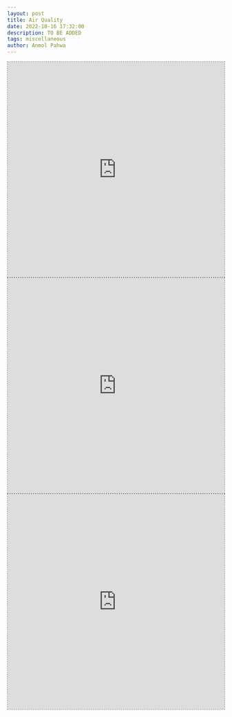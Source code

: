 ```yaml
---
layout: post
title: Air Quality
date: 2022-10-16 17:32:00
description: TO BE ADDED
tags: miscellaneous
author: Anmol Pahwa
---
```


<div class="l-page">
  <iframe src="https://github.com/anmolpahwa/INDAQ/blob/main/plots/index.html" frameborder='0' scrolling='no' height="500px" width="100%" style="border: 1px dashed grey;"></iframe>
  <iframe src="https://github.com/anmolpahwa/INDAQ/blob/main/plots/level.html" frameborder='0' scrolling='no' height="500px" width="100%" style="border: 1px dashed grey;"></iframe>
  <iframe src="https://github.com/anmolpahwa/INDAQ/blob/main/plots/pollutant.html" frameborder='0' scrolling='no' height="500px" width="100%" style="border: 1px dashed grey;"></iframe>
</div>
